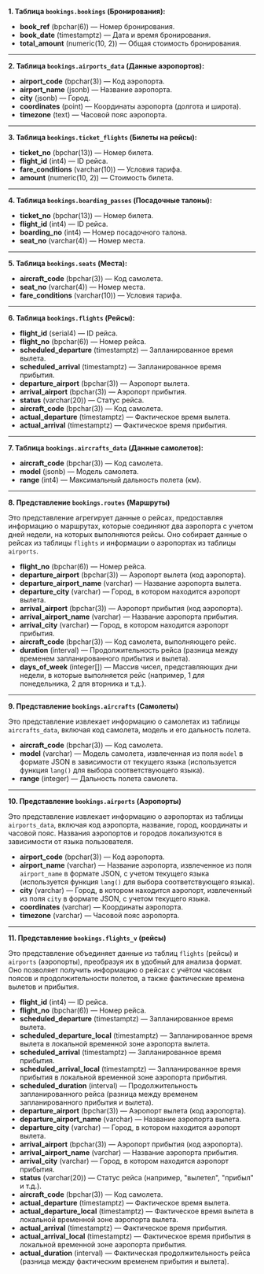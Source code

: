**1. Таблица `bookings.bookings` (Бронирования):**

- **book_ref** (bpchar(6)) — Номер бронирования.
- **book_date** (timestamptz) — Дата и время бронирования.
- **total_amount** (numeric(10, 2)) — Общая стоимость бронирования.

---

**2. Таблица `bookings.airports_data` (Данные аэропортов):**

- **airport_code** (bpchar(3)) — Код аэропорта.
- **airport_name** (jsonb) — Название аэропорта.
- **city** (jsonb) — Город.
- **coordinates** (point) — Координаты аэропорта (долгота и широта).
- **timezone** (text) — Часовой пояс аэропорта.

---

**3. Таблица `bookings.ticket_flights` (Билеты на рейсы):**

- **ticket_no** (bpchar(13)) — Номер билета.
- **flight_id** (int4) — ID рейса.
- **fare_conditions** (varchar(10)) — Условия тарифа.
- **amount** (numeric(10, 2)) — Стоимость билета.

---

**4. Таблица `bookings.boarding_passes` (Посадочные талоны):**

- **ticket_no** (bpchar(13)) — Номер билета.
- **flight_id** (int4) — ID рейса.
- **boarding_no** (int4) — Номер посадочного талона.
- **seat_no** (varchar(4)) — Номер места.

---

**5. Таблица `bookings.seats` (Места):**

- **aircraft_code** (bpchar(3)) — Код самолета.
- **seat_no** (varchar(4)) — Номер места.
- **fare_conditions** (varchar(10)) — Условия тарифа.

---

**6. Таблица `bookings.flights` (Рейсы):**

- **flight_id** (serial4) — ID рейса.
- **flight_no** (bpchar(6)) — Номер рейса.
- **scheduled_departure** (timestamptz) — Запланированное время вылета.
- **scheduled_arrival** (timestamptz) — Запланированное время прибытия.
- **departure_airport** (bpchar(3)) — Аэропорт вылета.
- **arrival_airport** (bpchar(3)) — Аэропорт прибытия.
- **status** (varchar(20)) — Статус рейса.
- **aircraft_code** (bpchar(3)) — Код самолета.
- **actual_departure** (timestamptz) — Фактическое время вылета.
- **actual_arrival** (timestamptz) — Фактическое время прибытия.

---

**7. Таблица `bookings.aircrafts_data` (Данные самолетов):**

- **aircraft_code** (bpchar(3)) — Код самолета.
- **model** (jsonb) — Модель самолета.
- **range** (int4) — Максимальный дальность полета (км).

---

**8. Представление `bookings.routes` (Маршруты)**

Это представление агрегирует данные о рейсах, предоставляя информацию о маршрутах, которые соединяют два аэропорта с учетом дней недели, на которых выполняются рейсы. Оно собирает данные о рейсах из таблицы `flights` и информации о аэропортах из таблицы `airports`.

*   **flight_no** (bpchar(6)) — Номер рейса.
*   **departure_airport** (bpchar(3)) — Аэропорт вылета (код аэропорта).
*   **departure_airport_name** (varchar) — Название аэропорта вылета.
*   **departure_city** (varchar) — Город, в котором находится аэропорт вылета.
*   **arrival_airport** (bpchar(3)) — Аэропорт прибытия (код аэропорта).
*   **arrival_airport_name** (varchar) — Название аэропорта прибытия.
*   **arrival_city** (varchar) — Город, в котором находится аэропорт прибытия.
*   **aircraft_code** (bpchar(3)) — Код самолета, выполняющего рейс.
*   **duration** (interval) — Продолжительность рейса (разница между временем запланированного прибытия и вылета).
*   **days_of_week** (integer[]) — Массив чисел, представляющих дни недели, в которые выполняется рейс (например, 1 для понедельника, 2 для вторника и т.д.).

---

**9. Представление `bookings.aircrafts` (Самолеты)**

Это представление извлекает информацию о самолетах из таблицы `aircrafts_data`, включая код самолета, модель и его дальность полета.

*   **aircraft_code** (bpchar(3)) — Код самолета.
*   **model** (varchar) — Модель самолета, извлеченная из поля `model` в формате JSON в зависимости от текущего языка (используется функция `lang()` для выбора соответствующего языка).
*   **range** (integer) — Дальность полета самолета.

---
**10. Представление `bookings.airports` (Аэропорты)**

Это представление извлекает информацию о аэропортах из таблицы `airports_data`, включая код аэропорта, название, город, координаты и часовой пояс. Названия аэропортов и городов локализуются в зависимости от языка пользователя.

*   **airport_code** (bpchar(3)) — Код аэропорта.
*   **airport_name** (varchar) — Название аэропорта, извлеченное из поля `airport_name` в формате JSON, с учетом текущего языка (используется функция `lang()` для выбора соответствующего языка).
*   **city** (varchar) — Город, в котором находится аэропорт, извлеченный из поля `city` в формате JSON, с учетом текущего языка.
*   **coordinates** (varchar) — Координаты аэропорта.
*   **timezone** (varchar) — Часовой пояс аэропорта.

---
**11. Представление `bookings.flights_v` (рейсы)**

Это представление объединяет данные из таблиц `flights` (рейсы) и `airports` (аэропорты), преобразуя их в удобный для анализа формат. Оно позволяет получить информацию о рейсах с учётом часовых поясов и продолжительности полетов, а также фактические времена вылетов и прибытия.

*   **flight_id** (int4) — ID рейса.
*   **flight_no** (bpchar(6)) — Номер рейса.
*   **scheduled_departure** (timestamptz) — Запланированное время вылета.
*   **scheduled_departure_local** (timestamptz) — Запланированное время вылета в локальной временной зоне аэропорта вылета.
*   **scheduled_arrival** (timestamptz) — Запланированное время прибытия.
*   **scheduled_arrival_local** (timestamptz) — Запланированное время прибытия в локальной временной зоне аэропорта прибытия.
*   **scheduled_duration** (interval) — Продолжительность запланированного рейса (разница между временем запланированного прибытия и вылета).
*   **departure_airport** (bpchar(3)) — Аэропорт вылета (код аэропорта).
*   **departure_airport_name** (varchar) — Название аэропорта вылета.
*   **departure_city** (varchar) — Город, в котором находится аэропорт вылета.
*   **arrival_airport** (bpchar(3)) — Аэропорт прибытия (код аэропорта).
*   **arrival_airport_name** (varchar) — Название аэропорта прибытия.
*   **arrival_city** (varchar) — Город, в котором находится аэропорт прибытия.
*   **status** (varchar(20)) — Статус рейса (например, "вылетел", "прибыл" и т.д.).
*   **aircraft_code** (bpchar(3)) — Код самолета.
*   **actual_departure** (timestamptz) — Фактическое время вылета.
*   **actual_departure_local** (timestamptz) — Фактическое время вылета в локальной временной зоне аэропорта вылета.
*   **actual_arrival** (timestamptz) — Фактическое время прибытия.
*   **actual_arrival_local** (timestamptz) — Фактическое время прибытия в локальной временной зоне аэропорта прибытия.
*   **actual_duration** (interval) — Фактическая продолжительность рейса (разница между фактическим временем прибытия и вылета).


